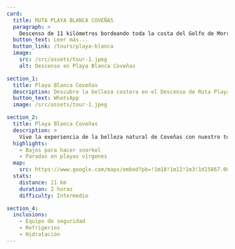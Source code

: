 ```yaml
---
card:
  title: RUTA PLAYA BLANCA COVEÑAS
  paragraph: >
    Descenso de 11 kilómetros bordeando toda la costa del Golfo de Morrosquillo, desde Playa Blanca hasta Coveñas. Durante este descenso, encontrarás áreas con bajos donde podrás hacer snorkel y observar peces y crustáceos. El recorrido incluye paradas en playas vírgenes para descansar. La duración es de aproximadamente dos horas.
  button_text: Leer más...
  button_link: /tours/playa-blanca
  image:
    src: /src/assets/tour-1.jpeg
    alt: Descenso en Playa Blanca Coveñas

section_1:
  title: Playa Blanca Coveñas
  description: Descubre la belleza costera en el Descenso de Ruta Playa Blanca Coveñas
  button_text: WhatsApp
  image: /src/assets/tour-1.jpeg

section_2:
  title: Playa Blanca Coveñas
  description: >
    Vive la experiencia de la belleza natural de Coveñas con nuestro tour Ruta Playa Blanca Coveñas. Este escénico descenso de 11 kilómetros bordeando la costa del Golfo de Morrosquillo te lleva desde Playa Blanca hasta Coveñas. En el camino, encontrarás áreas con bajos donde podrás hacer careteo y observar peces y crustáceos. También hay paradas en playas vírgenes para descansar.
  highlights:
    - Bajos para hacer snorkel
    - Paradas en playas vírgenes
  map:
    src: https://www.google.com/maps/embed?pb=!1m18!1m12!1m3!1d15867.009911374053!2d-75.61020612716673!3d6.163894277135764!2m3!1f0!2f0!3f0!3m2!1i1024!2i768!4f13.1!3m3!1m2!1s0x8e4683cb1d5771e9%3A0x4fda2fc926473c68!2sPolideportivo%20Sur%20de%20Envigado!5e0!3m2!1sen!2sco
  stats:
    distance: 11 km
    duration: 2 horas
    difficulty: Intermedio

section_4:
  inclusions:
    - Equipo de seguridad
    - Refrigerios
    - Hidratación
---
```

